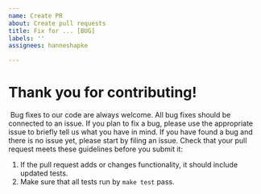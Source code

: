 ```yaml
---
name: Create PR
about: Create pull requests
title: Fix for ... [BUG]
labels: ''
assignees: hanneshapke

---
```


# Thank you for contributing!
​
Bug fixes to our code are always welcome. All bug fixes should be connected to an issue.
If you plan to fix a bug, please use the appropriate issue to briefly tell us what you have
in mind. If you have found a bug and there is no issue yet, please start by filing an issue.
​
Check that your pull request meets these guidelines before you submit it:
​
1. If the pull request adds or changes functionality, it should include updated tests.
2. Make sure that all tests run by ``make test`` pass.
